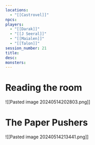 ```yaml
---
locations:
  - "[[Castrovel]]"
npcs: 
players:
  - "[[Darak]]"
  - "[[J Seeral]]"
  - "[[Maialen]]"
  - "[[Talon]]"
session_number: 21
title: 
desc: 
monsters:
---
```

# Reading the room
![[Pasted image 20240514202803.png]]
# The Paper Pushers
![[Pasted image 20240514213441.png]]
